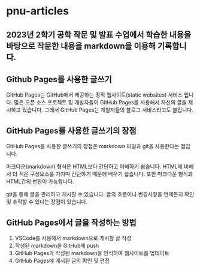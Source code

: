 # pnu-articles
2023년 2학기 공학 작문 및 발표 수업에서 학습한 내용을 바탕으로 작문한 내용을 markdown을 이용해 기록합니다.
---
## Github Pages를 사용한 글쓰기

GitHub Pages는 GitHub에서 제공하는 정적 웹사이트(static websites) 서비스 입니다. 많은 오픈 소스 프로젝트 및 개발자들이 GitHub Pages를 사용해서 자신의 글을 제시하고 있습니다. 그래서 GitHub Pages는 개발자들의 블로그 서비스라고도 불립니다.

## GitHub Pages를 사용한 글쓰기의 장점

GitHub Pages를 사용한 글쓰기의 장점은 markdown 파일과 git을 사용한다는 점입니다.

마크다운(markdown) 형식은 HTML보다 간단하고 이해하기 쉽습니다.  HTML에 비해서 더 적은 구성요소를 가지며 간단하기 때문에 배우기 쉽습니다. 또한 마크다운 형식과 HTML간의 변환이 가능합니다.

git을 통해 글을 관리하고 게시할 수 있습니다. 글의 흐름이나 변경사항을 언제든지 확인 및 추적할 수 있다는 장점이 있습니다.


## GitHub Pages에서 글을 작성하는 방법

1. VSCode를 사용해서 markdown으로 게시할 글 작성
2. 작성된 markdown을 GitHub에 push
3. GitHub Pages가 작성된 markdown을 인식하여 웹사이트를 업데이트
4. GitHub Pages에 게시된 글의 확인 및 편집


